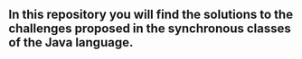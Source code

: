 ## In this repository you will find the solutions to the challenges proposed in the synchronous classes of the Java language.
